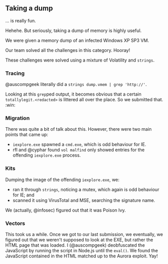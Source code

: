 Taking a dump
-------------

... is really fun.

Hehehe.  But seriously, taking a dump of memory is highly useful.

We were given a memory dump of an infected Windows XP SP3 VM.

Our team solved all the challenges in this category.  Hooray!

These challenges were solved using a mixture of Volatility and `strings`.

### Tracing ###

@auscompgeek literally did a `strings dump.vmem | grep 'http://'`.

Looking at this `grep`ped output, it becomes obvious that a certain `totallylegit.<redacted>` is littered all over the place.
So we submitted that.  :win:

### Migration ###

There was quite a bit of talk about this.  However, there were two main points that came up:

* `iexplore.exe` spawned a `cmd.exe`, which is odd behaviour for IE.
* rfl and @cyphar found `vol malfind` only showed entries for the offending `iexplore.exe` process.

### Kits ###

Dumping the image of the offending `iexplore.exe`, we:

* ran it through `strings`, noticing a mutex, which again is odd behaviour for IE; and
* scanned it using VirusTotal and MSE, searching the signature name.

We (actually, @infosec) figured out that it was Poison Ivy.

### Vectors ###

This took us a while.  Once we got to our last submission, we eventually, we figured out that we weren't supposed to look at the EXE, but rather the HTML page that was loaded.
I (@auscompgeek) deobfuscated the JavaScript by running the script in Node.js until the `eval()`.  We found the JavaScript contained in the HTML matched up to the Aurora exploit.  Yay!
